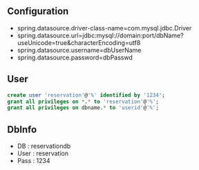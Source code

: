 ## Configuration
- spring.datasource.driver-class-name=com.mysql.jdbc.Driver 
- spring.datasource.url=jdbc:mysql://domain:port/dbName?useUnicode=true&characterEncoding=utf8 
- spring.datasource.username=dbUserName
- spring.datasource.password=dbPasswd

## User
```sql
create user 'reservation'@'%' identified by '1234';
grant all privileges on *.* to 'reservation'@'%';
grant all privileges on dbname.* to 'userid'@'%';
```

## DbInfo
- DB   : reservationdb
- User : reservation
- Pass : 1234

